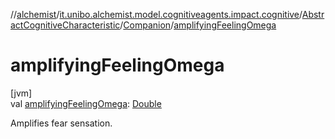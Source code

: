 //[alchemist](../../../../index.md)/[it.unibo.alchemist.model.cognitiveagents.impact.cognitive](../../index.md)/[AbstractCognitiveCharacteristic](../index.md)/[Companion](index.md)/[amplifyingFeelingOmega](amplifying-feeling-omega.md)

# amplifyingFeelingOmega

[jvm]\
val [amplifyingFeelingOmega](amplifying-feeling-omega.md): [Double](https://kotlinlang.org/api/latest/jvm/stdlib/kotlin/-double/index.html)

Amplifies fear sensation.
